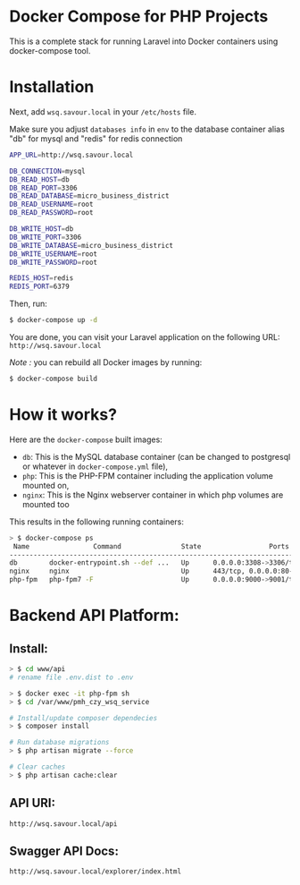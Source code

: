 Docker Compose for PHP Projects
==============
This is a complete stack for running Laravel into Docker containers using docker-compose tool.

# Installation

Next, add `wsq.savour.local` in your `/etc/hosts` file.

Make sure you adjust `databases info` in `env` to the database container alias "db" for mysql and "redis" for redis connection

```bash
APP_URL=http://wsq.savour.local

DB_CONNECTION=mysql
DB_READ_HOST=db
DB_READ_PORT=3306
DB_READ_DATABASE=micro_business_district
DB_READ_USERNAME=root
DB_READ_PASSWORD=root

DB_WRITE_HOST=db
DB_WRITE_PORT=3306
DB_WRITE_DATABASE=micro_business_district
DB_WRITE_USERNAME=root
DB_WRITE_PASSWORD=root

REDIS_HOST=redis
REDIS_PORT=6379
```
Then, run:

```bash
$ docker-compose up -d
```

You are done, you can visit your Laravel application on the following URL: `http://wsq.savour.local`

_Note :_ you can rebuild all Docker images by running:

```bash
$ docker-compose build
```

# How it works?

Here are the `docker-compose` built images:

* `db`: This is the MySQL database container (can be changed to postgresql or whatever in `docker-compose.yml` file),
* `php`: This is the PHP-FPM container including the application volume mounted on,
* `nginx`: This is the Nginx webserver container in which php volumes are mounted too

This results in the following running containers:

```bash
> $ docker-compose ps
 Name                Command               State                 Ports
------------------------------------------------------------------------------------
db        docker-entrypoint.sh --def ...   Up      0.0.0.0:3308->3306/tcp, 33060/tcp
nginx     nginx                            Up      443/tcp, 0.0.0.0:80->80/tcp
php-fpm   php-fpm7 -F                      Up      0.0.0.0:9000->9001/tcp
```

# Backend API Platform:

## Install: 
```bash
> $ cd www/api
# rename file .env.dist to .env

> $ docker exec -it php-fpm sh
> $ cd /var/www/pmh_czy_wsq_service

# Install/update composer dependecies
> $ composer install

# Run database migrations
> $ php artisan migrate --force

# Clear caches
> $ php artisan cache:clear
```

## API URI: 
`http://wsq.savour.local/api`

## Swagger API Docs:
`http://wsq.savour.local/explorer/index.html`